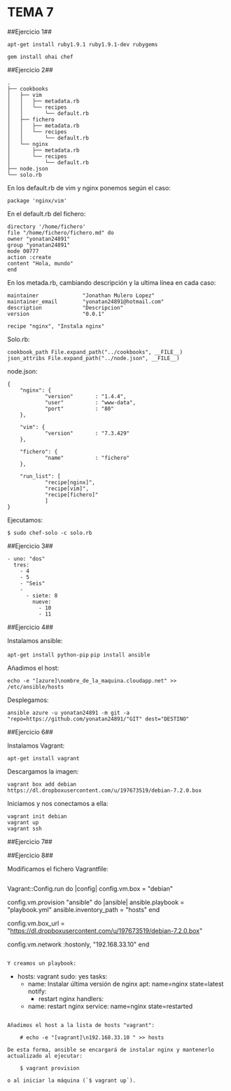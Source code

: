 TEMA 7
=========


##Ejercicio 1##

`apt-get install ruby1.9.1 ruby1.9.1-dev rubygems`

`gem install ohai chef`


##Ejercicio 2##

```
.
├── cookbooks
│   ├── vim
│   │   ├── metadata.rb
│   │   └── recipes
│   │       └── default.rb
│   ├── fichero
│   │   ├── metadata.rb
│   │   └── recipes
│   │       └── default.rb
│   └── nginx
│       ├── metadata.rb
│       └── recipes
│           └── default.rb
├── node.json
└── solo.rb
```

En los default.rb de vim y nginx ponemos según el caso:

`package 'nginx/vim'`

En el default.rb del fichero:

```
directory '/home/fichero'
file "/home/fichero/fichero.md" do
owner "yonatan24891"
group "yonatan24891"
mode 00777
action :create
content "Hola, mundo"
end
```
En los metada.rb, cambiando descripción y la ultima línea en cada caso:

```
maintainer              "Jonathan Mulero Lopez"
maintainer_email        "yonatan24891@hotmail.com"
description             "Descripcion"
version                 "0.0.1"

recipe "nginx", "Instala nginx"
```

Solo.rb:

```
cookbook_path File.expand_path("../cookbooks", __FILE__)
json_attribs File.expand_path("../node.json", __FILE__)
```

node.json:

```
{
    "nginx": {
            "version"       : "1.4.4",
            "user"          : "www-data",
            "port"          : "80"
    },

    "vim": {
            "version"       : "7.3.429"
    },

    "fichero": {
            "name"          : "fichero"
    },

    "run_list": [
            "recipe[nginx]",
            "recipe[vim]",
            "recipe[fichero]"
            ]
}
```

Ejecutamos:

`$ sudo chef-solo -c solo.rb`



##Ejercicio 3##

```
- uno: "dos" 
  tres: 
    - 4 
    - 5 
    - "Seis" 
    - 
      - siete: 8 
        nueve: 
          - 10 
          - 11
```

##Ejercicio 4##

Instalamos ansible:

`apt-get install python-pip`
`pip install ansible`

Añadimos el host:

`echo -e "[azure]\nombre_de_la_maquina.cloudapp.net" >> /etc/ansible/hosts`

Desplegamos:

`ansible azure -u yonatan24891 -m git -a "repo=https://github.com/yonatan24891/"GIT" dest="DESTINO"`


##Ejercicio 6##

Instalamos Vagrant:

`apt-get install vagrant`

Descargamos la imagen:

`vagrant box add debian https://dl.dropboxusercontent.com/u/197673519/debian-7.2.0.box`

Iniciamos y nos conectamos a ella:
```
vagrant init debian
vagrant up
vagrant ssh
```


##Ejercicio 7##

##Ejercicio 8##


Modificamos el fichero Vagrantfile:

```
```
Vagrant::Config.run do |config| 
  config.vm.box = "debian" 

  config.vm.provision "ansible" do |ansible| 
    ansible.playbook = "playbook.yml" 
    ansible.inventory_path = "hosts"
  end 

  config.vm.box_url = "https://dl.dropboxusercontent.com/u/197673519/debian-7.2.0.box" 

  config.vm.network :hostonly, "192.168.33.10" 
end
```

Y creamos un playbook:

```
- hosts: vagrant 
  sudo: yes 
  tasks: 
    - name: Instalar última versión de nginx 
      apt: name=nginx state=latest 
      notify: 
      - restart nginx 
  handlers: 
    - name: restart nginx 
      service: name=nginx state=restarted 
```

Añadimos el host a la lista de hosts "vagrant":

    # echo -e "[vagrant]\n192.168.33.10 " >> hosts

De esta forma, ansible se encargará de instalar nginx y mantenerlo actualizado al ejecutar:

    $ vagrant provision

o al iniciar la máquina (`$ vagrant up`).




























